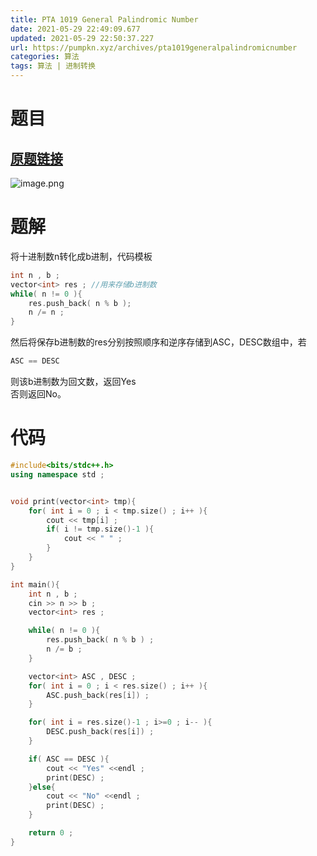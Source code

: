 ```yaml
---
title: PTA 1019 General Palindromic Number
date: 2021-05-29 22:49:09.677
updated: 2021-05-29 22:50:37.227
url: https://pumpkn.xyz/archives/pta1019generalpalindromicnumber
categories: 算法
tags: 算法 | 进制转换
---
```


# 题目
## [原题链接](https://pintia.cn/problem-sets/994805342720868352/problems/994805487143337984)
![image.png](https://pumpkn.xyz/upload/2021/05/image-75260554659b4552984c31452ee6b269.png)

# 题解
将十进制数n转化成b进制，代码模板
```c++
int n , b ;
vector<int> res ; //用来存储b进制数
while( n != 0 ){
    res.push_back( n % b );
    n /= n ;
}

```

然后将保存b进制数的res分别按照顺序和逆序存储到ASC，DESC数组中，若
```c++
ASC == DESC
```
则该b进制数为回文数，返回Yes</br>
否则返回No。

# 代码

```c++
#include<bits/stdc++.h>
using namespace std ;


void print(vector<int> tmp){
    for( int i = 0 ; i < tmp.size() ; i++ ){
        cout << tmp[i] ;
        if( i != tmp.size()-1 ){
            cout << " " ;
        }
    }
}

int main(){
    int n , b ;
    cin >> n >> b ;
    vector<int> res ;

    while( n != 0 ){
        res.push_back( n % b ) ;
        n /= b ;
    }

    vector<int> ASC , DESC ;
    for( int i = 0 ; i < res.size() ; i++ ){
        ASC.push_back(res[i]) ;
    }

    for( int i = res.size()-1 ; i>=0 ; i-- ){
        DESC.push_back(res[i]) ;
    }

    if( ASC == DESC ){
        cout << "Yes" <<endl ;
        print(DESC) ;
    }else{
        cout << "No" <<endl ;
        print(DESC) ;
    }

    return 0 ;
}

```